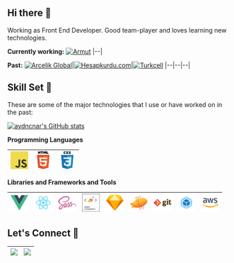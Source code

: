 ## Hi there 👋
Working as Front End Developer.
Good team-player and loves learning new technologies.

**Currently working:**
<a href="https://www.linkedin.com/company/armut/mycompany/verification/"><img src="https://media.licdn.com/dms/image/D4D0BAQGawG8QDfploA/company-logo_100_100/0/1681222923618?e=1698883200&v=beta&t=xay8duD7pi58G15eT9S_QGvZNwE3AOQl79GPldz81ZQ" width="32" alt="Armut" titlt="Armut"></a>
|--|

**Past:** 
<a href="https://www.linkedin.com/company/arcelikglobal/mycompany/"><img src="https://media.licdn.com/dms/image/D4D0BAQE5SoYS7QmO_Q/company-logo_100_100/0/1684141633536?e=1698883200&v=beta&t=nIJvwUrTtX0k-x2ep81LQjVqM_YYVqKFV2p6Lf6EaPM" width="32" alt="Arcelik Global" titlt="Arcelik Global"></a>|<a href="https://www.linkedin.com/company/hesapkurdu/"><img src="https://media.licdn.com/dms/image/C4D0BAQEllP2un-jQ0A/company-logo_100_100/0/1605516922220?e=1698883200&v=beta&t=Ea39T4REcJ1fjK9hYiIySMAikZ8sN-U-I10uXjeUIRo" width="32" alt="Hesapkurdu.com" titlt="Hesapkurdu.com"></a>|<a href="https://www.linkedin.com/company/turkcell/"><img src="https://media.licdn.com/dms/image/C4D0BAQFHCrz5AWoD4A/company-logo_100_100/0/1679488021715?e=1698883200&v=beta&t=-L0gzFM3GkFhUA6Ftb1ff7qJ6z_KR8tp7zHqCVmwmo4" width="32" alt="Turkcell" titlt="Turkcell"></a>
|--|--|--|


## Skill Set :muscle:

These are some of the major technologies that I use or have worked on in the past:

[![aydncnar's GitHub stats](https://github-readme-stats.vercel.app/api/top-langs/?username=aydncnar&theme=dracula&layout=compact)](https://github.com/aydncnar)


**Programming Languages**

<img alt="JS" title="JavaScript" width="40px" src="https://raw.githubusercontent.com/github/explore/master/topics/javascript/javascript.png">|<img title="HTML" alt="HTML" width="40px" src="https://raw.githubusercontent.com/github/explore/master/topics/html/html.png">|<img title="CSS" alt="CSS" width="40px" src="https://raw.githubusercontent.com/github/explore/master/topics/css/css.png">
|--|--|--|


**Libraries and Frameworks and Tools**

<img title="Vue" alt="Vue" width="40px" src="https://raw.githubusercontent.com/github/explore/master/topics/vue/vue.png">|<img title="React" alt="React" width="40px" src="https://raw.githubusercontent.com/github/explore/master/topics/react/react.png">|<img title="Sass" alt="Sass" width="40px" src="https://raw.githubusercontent.com/github/explore/master/topics/sass/sass.png">|<img title="Styled Components" alt="Styled Components" width="40px" src="https://raw.githubusercontent.com/github/explore/master/topics/styled-components/styled-components.png">|<img title="Sketch" alt="Sketch" width="40px" src="https://raw.githubusercontent.com/github/explore/master/topics/sketch/sketch.png">|<img title="Zeplin" alt="Zeplin" width="40px" src="https://raw.githubusercontent.com/github/explore/master/topics/zeplin/zeplin.png">|<img title="Git" alt="Git" width="40px" src="https://raw.githubusercontent.com/github/explore/master/topics/git/git.png">|<img title="Webpack" alt="Webpack" width="40px" src="https://raw.githubusercontent.com/github/explore/master/topics/webpack/webpack.png">|<img title="Aws" alt="Aws" width="40px" src="https://raw.githubusercontent.com/github/explore/master/topics/aws/aws.png">|
|--|--|--|--|--|--|--|--|--|


## Let's Connect :handshake:

<a href="https://www.linkedin.com/in/aydncnar/"><img src="https://cdn2.iconfinder.com/data/icons/social-media-2285/512/1_Linkedin_unofficial_colored_svg-128.png" width="32"></a>|<a href="https://medium.com/@aydncnar"><img src="https://cdn2.iconfinder.com/data/icons/social-micon/512/medium-128.png" width="32"></a>
|--|--|


<!--
**aydncnar/aydncnar** is a ✨ _special_ ✨ repository because its `README.md` (this file) appears on your GitHub profile.

Here are some ideas to get you started:

- 🔭 I’m currently working on ...
- 🌱 I’m currently learning ...
- 👯 I’m looking to collaborate on ...
- 🤔 I’m looking for help with ...
- 💬 Ask me about ...
- 📫 How to reach me: ...
- 😄 Pronouns: ...
- ⚡ Fun fact: ...
-->
